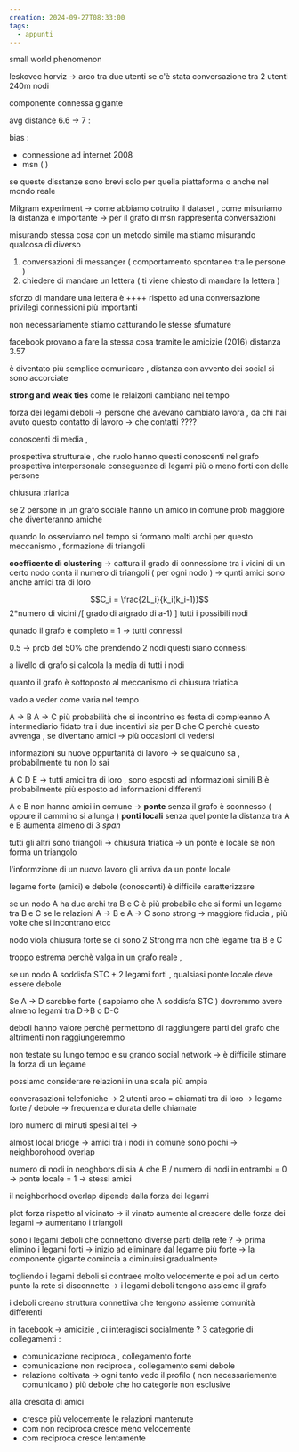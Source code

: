 ```yaml
---
creation: 2024-09-27T08:33:00
tags:
  - appunti
---
```

small world phenomenon

leskovec horviz -> arco tra due utenti se c'è stata conversazione tra 2 utenti 240m nodi

componente connessa gigante 

avg distance 6.6 -> 7 : 

bias : 
+ connessione ad internet 2008 
+ msn (  )  

se queste disstanze sono brevi solo per quella piattaforma o anche nel mondo reale 

Milgram experiment -> come abbiamo cotruito il dataset , come misuriamo la distanza è importante -> per il grafo di msn rappresenta conversazioni

misurando stessa cosa con un metodo simile ma stiamo misurando qualcosa di diverso 

1. conversazioni di messanger ( comportamento spontaneo tra le persone ) 
2. chiedere di mandare un lettera ( ti viene chiesto di mandare la lettera )

sforzo di mandare una lettera è ++++ rispetto ad una conversazione
privilegi connessioni più importanti

non necessariamente stiamo catturando le stesse sfumature

facebook provano a fare la stessa cosa tramite le amicizie (2016) 
distanza 3.57

è diventato più semplice comunicare , distanza con avvento dei social si sono accorciate 

**strong and weak ties** 
come le relaizoni cambiano nel tempo 

forza dei legami deboli -> persone che avevano cambiato lavora , da chi hai avuto questo contatto di lavoro -> che contatti ???? 

conoscenti di media , 

prospettiva strutturale , che ruolo hanno questi conoscenti nel grafo 
prospettiva interpersonale conseguenze di legami più o meno forti con delle persone 

chiusura triarica

se 2 persone in un grafo sociale hanno un amico in comune prob maggiore che diventeranno amiche 

quando lo osserviamo nel tempo si formano molti archi per questo meccanismo , formazione di triangoli

**coefficente di clustering** -> cattura il grado di connessione tra i vicini di un certo nodo 
conta il numero di triangoli ( per ogni nodo ) -> qunti amici sono anche amici tra di loro

$$C_i = \frac{2L_i}{k_i(k_i-1)}$$
2\*numero di vicini /\[ grado di a(grado di a-1) ] tutti i possibili nodi

qunado il grafo è completo = 1 -> tutti connessi

0.5 -> prob del 50% che prendendo 2 nodi questi siano connessi 

a livello di grafo si calcola la media di tutti i nodi

quanto il grafo è sottoposto al meccanismo di chiusura triatica

vado a veder come varia nel tempo

A -> B A -> C più probabilità che si incontrino es festa di compleanno 
A intermediario fidato tra i due 
incentivi sia per B che C perchè questo avvenga , se diventano amici -> più occasioni di vedersi 

informazioni su nuove oppurtanità di lavoro -> se qualcuno sa , probabilmente tu non lo sai 

A C D E -> tutti amici tra di loro , sono esposti ad informazioni simili 
B è probabilmente più esposto ad informazioni differenti 

A e B non hanno amici in comune -> **ponte** senza il grafo è sconnesso ( oppure il cammino si allunga ) **ponti locali** senza quel ponte la distanza tra A e B aumenta almeno di 3 *span*

tutti gli altri sono triangoli -> chiusura triatica -> un ponte è locale se non forma un triangolo 

l'informzione di un nuovo lavoro gli arriva da un ponte locale 

legame forte (amici) e debole (conoscenti) è difficile caratterizzare

se un nodo A ha due archi tra B e C è più probabile che si formi un legame tra B e C se le relazioni A -> B e A -> C sono strong -> maggiore fiducia , più volte che si incontrano etcc 

nodo viola chiusura forte se ci sono 2 Strong ma non chè legame tra B e C

troppo estrema perchè valga in un grafo reale ,

se un nodo A soddisfa STC + 2 legami forti , qualsiasi ponte locale deve essere debole 

Se A -> D sarebbe forte ( sappiamo che A soddisfa STC ) dovremmo avere almeno legami tra D->B o D-C

deboli hanno valore perchè permettono di raggiungere parti del grafo che altrimenti non raggiungeremmo

non testate su lungo tempo e su grando social network -> è difficile stimare la forza di un legame 

possiamo considerare relazioni in una scala più ampia

converasazioni telefoniche -> 2 utenti arco = chiamati tra di loro -> legame forte / debole -> frequenza e durata delle chiamate 

loro numero di minuti spesi al tel -> 

almost local bridge -> amici tra i nodi in comune sono pochi -> neighborohood overlap 

 numero di nodi in neoghbors di sia A che B / numero di nodi in entrambi
 = 0 -> ponte locale
 = 1 -> stessi amici

il neighborhood overlap dipende dalla forza dei legami 

plot forza rispetto al vicinato -> il vinato aumente al crescere delle forza dei legami -> aumentano i triangoli 

sono i legami deboli che connettono diverse parti della rete ? -> prima elimino i legami forti -> inizio ad eliminare dal legame più forte -> la componente gigante comincia a diminuirsi gradualmente 

togliendo i legami deboli si contraee molto velocemente e poi ad un certo punto la rete si disconnette -> i legami deboli tengono assieme il grafo

i deboli creano struttura connettiva che tengono assieme comunità differenti 

in facebook -> amicizie , ci interagisci socialmente ? 
3 categorie di collegamenti : 
+ comunicazione reciproca , collegamento forte 
+ comunicazione non reciproca , collegamento semi debole 
+ relazione coltivata -> ogni tanto vedo il profilo ( non necessariemente comunicano ) più debole che ho
categorie non esclusive

alla crescita di amici
+ cresce più velocemente le relazioni mantenute
+ com non reciproca cresce meno velocemente
+ com reciproca cresce lentamente 

